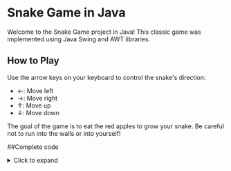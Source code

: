 # Snake Game in Java

Welcome to the Snake Game project in Java! This classic game was implemented using Java Swing and AWT libraries.

## How to Play

Use the arrow keys on your keyboard to control the snake's direction:
- ←: Move left
- →: Move right
- ↑: Move up
- ↓: Move down

The goal of the game is to eat the red apples to grow your snake. Be careful not to run into the walls or into yourself!

##Complete code

<details>
<summary>Click to expand</summary>
import javax.swing.*;
import java.awt.*;
import java.awt.event.*;
import java.sql.Time;
import java.util.Random;

public class GamePanel extends JPanel implements ActionListener {

    static final int SCREEN_WIDTH = 600;
    static final int SCREEN_HEIGHT = 600;
    static final int UNIT_SIZE = 25;
    static final int GAME_UNITS = (SCREEN_WIDTH * SCREEN_HEIGHT) / UNIT_SIZE;
    static final int DELAY = 75;
    final int x[] = new int[GAME_UNITS];
    final int y[] = new int[GAME_UNITS];
    int bodyParts = 6;
    int applesEaten;
    int appleX;
    int appleY;
    char direction = 'R';
    boolean running = false;
    Timer timer;
    Random random;
    GamePanel(){
        random = new Random();
        this.setPreferredSize(new Dimension(SCREEN_WIDTH, SCREEN_HEIGHT));
        this.setBackground(Color.black);
        this.setFocusable(true);
        this.addKeyListener(new MyKeyAdapter());
        startGame();
    }
    public void startGame(){
        newApple();
        running = true;
        timer = new Timer(DELAY,this);
        timer.start();
    }
    public void paintComponent(Graphics g){
        super.paintComponent(g);
        draw(g);
    }
    public void draw(Graphics g){
        if(running) {
            /*
            for (int i = 0; i < SCREEN_HEIGHT / UNIT_SIZE; i++) {
                g.drawLine(i * UNIT_SIZE, 0, i * UNIT_SIZE, SCREEN_HEIGHT);
                g.drawLine(0, i * UNIT_SIZE, SCREEN_WIDTH, i * UNIT_SIZE);
            }
            */

            g.setColor(Color.red);
            g.fillOval(appleX, appleY, UNIT_SIZE, UNIT_SIZE);

            for (int i = 0; i < bodyParts; i++) {
                if (i == 0) {
                    g.setColor(Color.green);
                    g.fillRect(x[i], y[i], UNIT_SIZE, UNIT_SIZE);
                } else {
                    g.setColor(new Color(45, 180, 0));
                    g.fillRect(x[i], y[i], UNIT_SIZE, UNIT_SIZE);

                }
            }
            g.setColor(Color.red);
            g.setFont(new Font("Ink Free",Font.BOLD,40));
            FontMetrics metrics = getFontMetrics(g.getFont());
            g.drawString("Score: "+applesEaten,(SCREEN_WIDTH - metrics.stringWidth("Score: "+applesEaten))/2,g.getFont().getSize());
        }
        else{
            gameOver(g);
        }

    }
    public void newApple(){
         appleX = random.nextInt((int)(SCREEN_WIDTH/UNIT_SIZE))*UNIT_SIZE;
        appleY = random.nextInt((int)(SCREEN_HEIGHT/UNIT_SIZE))*UNIT_SIZE;

    }
    public void move(){
        for(int i = bodyParts; i>0; i--){
            x[i] = x[i-1];
            y[i] = y[i-1];
        }
        switch (direction){
            case 'U':
                y[0] = y[0] - UNIT_SIZE;
                break;
            case 'D':
                y[0] = y[0] + UNIT_SIZE;
                break;
            case 'L':
                x[0] = x[0] - UNIT_SIZE;
                break;
            case 'R':
                x[0] = x[0] + UNIT_SIZE;
                break;
        }
    }
    public void checkApple(){
        if ((x[0] == appleX) && (y[0] == appleY)){
            bodyParts++;
            applesEaten++;
            newApple();
        }

    }
    public void checkCollisions(){
        // checks if head collides with body
        for(int i = bodyParts; i>0;i--){
            if((x[0] == x[i])&& (y[0]==y[i])){
                running = false;
            }
        }

        //check if head touches left border
        if(x[0] < 0){
            running = false;
        }
        //check if head touches right border
        if(x[0] > SCREEN_WIDTH){
            running = false;
        }
        if(y[0] < 0 ){
            running = false;
        }
        if(y[0] > SCREEN_HEIGHT){
            running = false;
        }

        if(!running){
            timer.stop();
        }


    }
    public void gameOver(Graphics g){
        //score
        g.setColor(Color.red);
        g.setFont(new Font("Ink Free",Font.BOLD,40));
        FontMetrics metrics1 = getFontMetrics(g.getFont());
        g.drawString("Score: "+applesEaten,(SCREEN_WIDTH - metrics1.stringWidth("Score: "+applesEaten))/2,g.getFont().getSize());
        //Game over text
        g.setColor(Color.red);
        g.setFont(new Font("Ink Free",Font.BOLD,75));
        FontMetrics metrics2 = getFontMetrics(g.getFont());
        g.drawString("Game Over",(SCREEN_WIDTH - metrics2.stringWidth("GameOver"))/2,SCREEN_HEIGHT/2);


    }
    @Override
    public void actionPerformed(ActionEvent e) {
        if(running){
            move();
            checkApple();
            checkCollisions();
        }
        repaint();
    }

    public class MyKeyAdapter extends KeyAdapter{
        @Override
        public void keyPressed(KeyEvent e){
            switch (e.getKeyCode()){
                case KeyEvent.VK_LEFT:
                    if(direction != 'R'){
                        direction ='L';
                    }
                    break;
                case KeyEvent.VK_RIGHT:
                    if(direction != 'L'){
                        direction ='R';
                    }
                    break;
                case KeyEvent.VK_UP:
                    if(direction != 'D'){
                        direction ='U';
                    }
                    break;
                case KeyEvent.VK_DOWN:
                    if(direction != 'U'){
                        direction ='D';
                    }
                    break;

            }
        }
    }
}


import javax.swing.*;

public class GameFrame extends JFrame {

    GameFrame(){
        this.add(new GamePanel());
        this.setTitle("Snake");
        this.setDefaultCloseOperation(JFrame.EXIT_ON_CLOSE);
        this.setResizable(false);
        this.pack();
        this.setVisible(true);
        this.setLocationRelativeTo(null);
    }
}


public class SnakeGame {
    public static void main(String[] args) {

        new GameFrame();
    }
}

</details>

